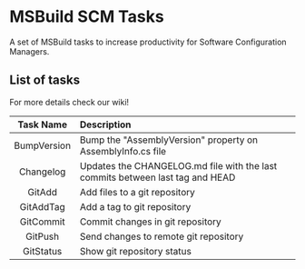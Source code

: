 # MSBuild SCM Tasks

A set of MSBuild tasks to increase productivity for Software Configuration Managers.

## List of tasks
For more details check our wiki!

| Task Name     | Description                                                                   |
|:-------------:|:------------------------------------------------------------------------------|
| BumpVersion   | Bump the "AssemblyVersion" property on AssemblyInfo.cs file                   |
| Changelog     | Updates the CHANGELOG.md file with the last commits between last tag and HEAD |
| GitAdd        | Add files to a git repository                                                 |
| GitAddTag     | Add a tag to git repository                                                   |
| GitCommit     | Commit changes in git repository                                              |
| GitPush       | Send changes to remote git repository                                         |
| GitStatus     | Show git repository status                                                    |
